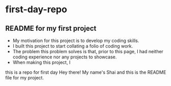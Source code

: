 # first-day-repo

## README for my first project

- My motivation for this project is to develop my coding skills.
- I built this project to start collating a folio of coding work.
- The problem this problem solves is that, prior to this page, I had neither coding experience nor any projects to showcase.
- When making this project, I

this is a repo for first day
Hey there! My name's Shai and this is the README file for my project.
